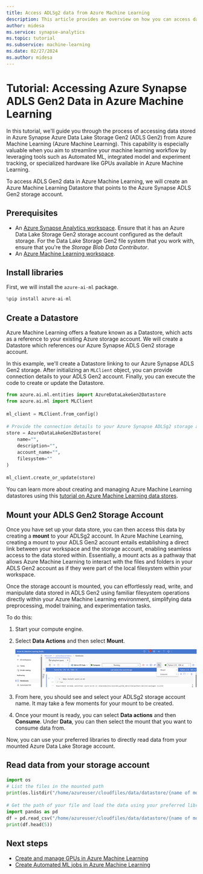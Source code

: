 ```yaml
---
title: Access ADLSg2 data from Azure Machine Learning
description: This article provides an overview on how you can access data in your Azure Data Lake Storage Gen 2 (ADLSg2) account directly from Azure Machine Learning. 
author: midesa
ms.service: synapse-analytics
ms.topic: tutorial
ms.subservice: machine-learning
ms.date: 02/27/2024
ms.author: midesa
---
```


# Tutorial: Accessing Azure Synapse ADLS Gen2 Data in Azure Machine Learning

In this tutorial, we'll guide you through the process of accessing data stored in Azure Synapse Azure Data Lake Storage Gen2 (ADLS Gen2) from Azure Machine Learning (Azure Machine Learning). This capability is especially valuable when you aim to streamline your machine learning workflow by leveraging tools such as Automated ML, integrated model and experiment tracking, or specialized hardware like GPUs available in Azure Machine Learning.

To access ADLS Gen2 data in Azure Machine Learning, we will create an Azure Machine Learning Datastore that points to the Azure Synapse ADLS Gen2 storage account.

## Prerequisites
- An [Azure Synapse Analytics workspace](../get-started-create-workspace.md). Ensure that it has an Azure Data Lake Storage Gen2 storage account configured as the default storage. For the Data Lake Storage Gen2 file system that you work with, ensure that you're the *Storage Blob Data Contributor*.
- An [Azure Machine Learning workspace](../../machine-learning/quickstart-create-resources.md).

## Install libraries

First, we will install the ```azure-ai-ml``` package. 

```python
%pip install azure-ai-ml

```

## Create a Datastore

Azure Machine Learning offers a feature known as a Datastore, which acts as a reference to your existing Azure storage account. We will create a Datastore which references our Azure Synapse ADLS Gen2 storage account.

In this example, we'll create a Datastore linking to our Azure Synapse ADLS Gen2 storage. After initializing an ```MLClient``` object, you can provide connection details to your ADLS Gen2 account. Finally, you can execute the code to create or update the Datastore.

```python
from azure.ai.ml.entities import AzureDataLakeGen2Datastore
from azure.ai.ml import MLClient

ml_client = MLClient.from_config()

# Provide the connection details to your Azure Synapse ADLSg2 storage account
store = AzureDataLakeGen2Datastore(
    name="",
    description="",
    account_name="",
    filesystem=""
)

ml_client.create_or_update(store)
```

You can learn more about creating and managing Azure Machine Learning datastores using this [tutorial on Azure Machine Learning data stores](../../machine-learning/concept-data.md).

## Mount your ADLS Gen2 Storage Account

Once you have set up your data store, you can then access this data by creating a **mount** to your ADLSg2 account. In Azure Machine Learning, creating a mount to your ADLS Gen2 account entails establishing a direct link between your workspace and the storage account, enabling seamless access to the data stored within. Essentially, a mount acts as a pathway that allows Azure Machine Learning to interact with the files and folders in your ADLS Gen2 account as if they were part of the local filesystem within your workspace. 

Once the storage account is mounted, you can effortlessly read, write, and manipulate data stored in ADLS Gen2 using familiar filesystem operations directly within your Azure Machine Learning environment, simplifying data preprocessing, model training, and experimentation tasks.

To do this:

1. Start your compute engine.
2. Select **Data Actions** and then select **Mount**.

    ![Screenshot of Azure Machine Learning option to select data actions.](./media/./tutorial-access-data-from-aml/data-actions.png)

1. From here, you should see and select your ADLSg2 storage account name. It may take a few moments for your mount to be created.
1. Once your mount is ready, you can select **Data actions** and then **Consume**. Under **Data**, you can then select the mount that you want to consume data from.

Now, you can use your preferred libraries to directly read data from your mounted Azure Data Lake Storage account.

## Read data from your storage account

```python
import os
# List the files in the mounted path
print(os.listdir("/home/azureuser/cloudfiles/data/datastore/{name of mount}"))

# Get the path of your file and load the data using your preferred libraries
import pandas as pd
df = pd.read_csv("/home/azureuser/cloudfiles/data/datastore/{name of mount}/{file name}")
print(df.head(5))
```

## Next steps
- [Create and manage GPUs in Azure Machine Learning](../../machine-learning/how-to-train-distributed-gpu.md)
- [Create Automated ML jobs in Azure Machine Learning](../../machine-learning/concept-automated-ml.md)